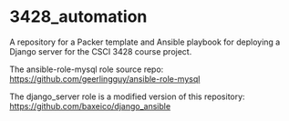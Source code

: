 # 3428_automation
A repository for a Packer template and Ansible playbook for deploying a Django server for the CSCI 3428 course project.

The ansible-role-mysql role source repo: 
https://github.com/geerlingguy/ansible-role-mysql

The django_server role is a modified version of this repository: https://github.com/baxeico/django_ansible
